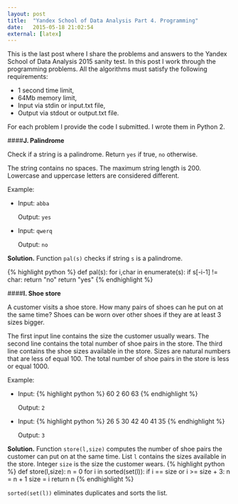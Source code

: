 ```yaml
---
layout: post
title:  "Yandex School of Data Analysis Part 4. Programming"
date:   2015-05-18 21:02:54
external: [latex]
---
```


This is the last post where I share the problems and answers to the Yandex School of Data Analysis 2015 sanity test. In this post I work through the programming problems. All the algorithms must satisfy the following requirements:

* 1 second time limit,
* 64Mb memory limit,
* Input via stdin or input.txt file,
* Output via stdout or output.txt file.

For each problem I provide the code I submitted. I wrote them in Python 2.

<!--more-->

####__J. Palindrome__

Check if a string is a palindrome. Return `yes` if true, `no` otherwise.

The string contains no spaces. The maximum string length is 200. Lowercase and uppercase letters are considered different.

Example:

* Input: `abba`
  
  Output: `yes`
* Input: `qwerq`
  
  Output: `no`

__Solution.__
Function `pal(s)` checks if string `s` is a palindrome.

{% highlight python %}
def pal(s):
    for i,char in enumerate(s):
        if s[-i-1] != char:
            return "no"
    return "yes"
{% endhighlight %}


####__I. Shoe store__

A customer visits a shoe store. How many pairs of shoes can he put on at the same time? Shoes can be worn over other shoes if they are at least 3 sizes bigger.

The first input line contains the size the customer usually wears. The second line contains the total number of shoe pairs in the store. The third line contains the shoe sizes available in the store. Sizes are natural numbers that are less of equal 100. The total number of shoe pairs in the store is less or equal 1000.

Example:

* Input:
{% highlight python %}
60
2
60 63
{% endhighlight %}

  Output: `2`

* Input:
{% highlight python %}
26
5
30 42 40 41 35
{% endhighlight %}

  Output: `3`

__Solution.__
Function `store(l,size)` computes the number of shoe pairs the customer can put on at the same time. List `l` contains the sizes available in the store. Integer `size` is the size the customer wears.
{% highlight python %}
def store(l,size):
    n = 0
    for i in sorted(set(l)):
        if i == size or i >= size + 3:
            n = n + 1
            size = i
    return n
{% endhighlight %}

`sorted(set(l))` eliminates duplicates and sorts the list.
